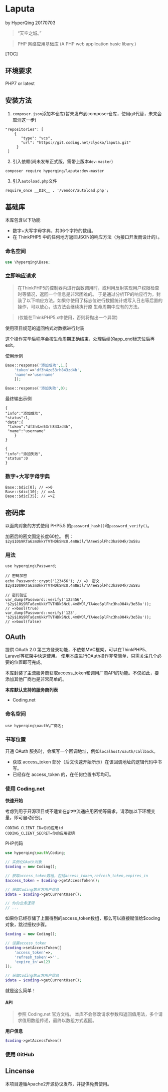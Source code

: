 # Laputa

by HyperQing 20170703

>“天空之城。”

>PHP 网络应用基础库 (A PHP web application basic libary.)

[TOC]

## 环境要求

PHP7 or latest

## 安装方法

1. `composer.json`添加本仓库(暂未发布到composer仓库，使用git代替，未来会取消这一步)
```
"repositories": [
    {
       "type": "vcs",
       "url": "https://git.coding.net/clyoko/laputa.git"
     }
 ]
```
2. 引入依赖(尚未发布正式版，需带上版本`dev-master`)
```
composer require hyperqing/laputa:dev-master
```
3. 引入`autoload.php`文件
```
require_once __DIR__ . '/vendor/autoload.php';
```

## 基础库

本库包含以下功能

- 数字+大写字母字典，共36个字符的数组。
- 在 ThinkPHP5 中的任何地方返回JSON的响应方法（为接口开发而设计的）。

### 命名空间
```php
use \hyperqing\Base;
```

### 立即响应请求

>在ThinkPHP5的控制器内进行函数调用时，或利用反射实现用户权限检查时等情况，返回一个信息是非常困难的。
>于是通过分析TP的响应行为，封装了以下响应方法。如果你使用了标志位进行数据统计或写入日志等后置的操作，可以放心，该方法会继续执行原
生命周期中应有的方法。

>(仅能在ThinkPHP5.x中使用，否则将抛出一个异常)

使用项目规范的返回格式对数据进行封装

这个操作完毕后程序会按生命周期正确结束，处理后续的app_end标志位后再exit。

使用示例
```php
Base::response('添加成功',1,[
    'token'=>'df3h4ze53rh843zd4h',
    'name'=>'username'
    ]);
```
```php
Base::response('添加失败',0);
```
最终输出示例
```
{
"info":"添加成功",
"status":1,
"data":{
 "token":"df3h4ze53rh843zd4h",
 "name":"username"
    }
}
```
```
{
"info":"添加失败",
"status":0
}
```

### 数字+大写字母字典

```
Base::$dic[0]; // =>0
Base::$dic[10]; // =>A
Base::$dic[35]; // =>Z
```

## 密码库

以面向对象的方式使用 PHP5.5 的`password_hash()`和`password_verify()`。

加密后的密文固定长度60位。
例：`$2y$10$9RTa6zmUkkYTVTHDkSNcU.4m8WJl/TA4eeSplFhc3ha904k/3o58u`

### 用法
```
use hyperqing\Password;

// 密码加密
echo Password::crypt('123456'); // =》 密文$2y$10$9RTa6zmUkkYTVTHDkSNcU.4m8WJl/TA4eeSplFhc3ha904k/3o58u

// 密码验证
var_dump(Password::verify('123456', '$2y$10$9RTa6zmUkkYTVTHDkSNcU.4m8WJl/TA4eeSplFhc3ha904k/3o58u'));
// =>bool(true)
var_dump(Password::verify('123', '$2y$10$9RTa6zmUkkYTVTHDkSNcU.4m8WJl/TA4eeSplFhc3ha904k/3o58u'));
// =>bool(false)
```

## OAuth

提供 OAuth 2.0 第三方登录功能，不依赖MVC框架，可以在ThinkPHP5、Laravel等框架中快速使用。
使用本库进行OAuth操作非常简单，只需关注几个必要的位置即可完成。

本库封装了主流服务商获取access_token和调用厂商API的功能。不仅如此，要添加其他厂商也是非常简单的。

**本库默认支持的服务商列表**
- Coding.net

### 命名空间
```
use hyperqing\oauth\厂商名;
```

### 书写位置

开通 OAuth 服务时，会填写一个回调地址，例如`localhost/oauth/callback`。
- 获取 access_token 部分（后文快速开始所示）在该回调地址的逻辑代码中书写。
- 已经存在 access_token 的，在任何位置书写均可。

### 使用 Coding.net

**快速开始**

考虑到用于开源项目或不适宜在git中流通应用密钥等需求，请添加以下环境变量，即可自动识别。
```
CODING_CLIENT_ID=你的应用id
CODING_CLIENT_SECRET=你的应用密钥
```
PHP代码
```php
use hyperqing\oauth\Coding;

// 实例化OAuth对象
$coding = new Coding();

// 获取access_token数组，包括access_token,refresh_token,expires_in
$access_token = $coding->getAccessToken();

// 获取Coding第三方用户信息
$data = $coding->getCurrentUser();

// 你的业务逻辑
// ...
```
如果你已经存储了上面得到的access_token数组，那么可以直接赋值给$coding对象，跳过授权步骤。
```php
$coding = new Coding();

// 设置access_token
$coding->setAccessToken([
    'access_token'=>,
    'refresh_token'=>'',
    'expire_in'=>123
]);

// 获取Coding第三方用户信息
$data = $coding->getCurrentUser();
```
就是这么简单！

#### API

>参照 Coding.net 官方文档。
>本库不会修改请求参数和返回值用法，多个请求值用数组传递，最终以数组方式返回。

**用户信息**
```php
$coding->getAccessToken()
```

### 使用 GitHub





## Lincense

本项目遵循Apache2开源协议发布，并提供免费使用。